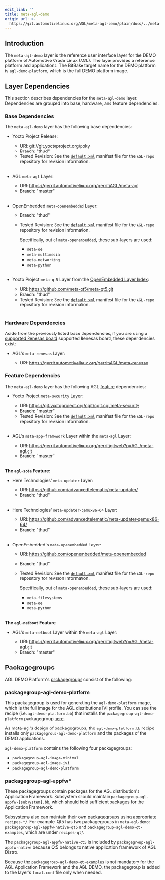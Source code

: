 ```yaml
---
edit_link: ''
title: meta-agl-demo
origin_url: >-
  https://git.automotivelinux.org/AGL/meta-agl-demo/plain/docs/../meta-agl-demo.md?h=halibut
---
```


<!-- WARNING: This file is generated by fetch_docs.js using /home/boron/Documents/AGL/docs-webtemplate/site/_data/tocs/devguides/halibut/meta-agl-demo-guides-devguides-book.yml -->

## Introduction

The `meta-agl-demo` layer is the reference user interface layer for the DEMO
platform of Automotive Grade Linux (AGL).
The layer provides a reference platform and applications.
The BitBake target name for the DEMO platform is `agl-demo-platform`, which is
the full DEMO platform image.

## Layer Dependencies

This section describes dependencies for the `meta-agl-demo` layer.
Dependencies are grouped into base, hardware, and feature dependencies.

### Base Dependencies

The `meta-agl-demo` layer has the following base dependencies:

* Yocto Project Release:

  - URI: git://git.yoctoproject.org/poky
  - Branch: "thud"
  - Tested Revision: See the [`default.xml`](https://github.com/leon-anavi/AGL-repo/blob/master/default.xml)
    manifest file for the `AGL-repo` repository for revision
    information.<br/><br/>

* AGL `meta-agl` Layer:

  - URI: https://gerrit.automotivelinux.org/gerrit/AGL/meta-agl
  - Branch: "master"<br/><br/>

* OpenEmbedded `meta-openembedded` Layer:

  - Branch: "thud"
  - Tested Revision: See the [`default.xml`](https://github.com/leon-anavi/AGL-repo/blob/master/default.xml)
    manifest file for the `AGL-repo` repository for revision
    information.

    Specifically, out of `meta-openembedded`, these sub-layers are used:

    - `meta-oe`
    - `meta-multimedia`
    - `meta-networking`
    - `meta-python`<br/><br/>

* Yocto Project `meta-qt5` Layer from the
  [OpenEmbedded Layer Index](https://layers.openembedded.org/layerindex/branch/master/layers/):

  - URI: https://github.com/meta-qt5/meta-qt5.git
  - Branch:   "thud"
  - Tested Revision: See the [`default.xml`](https://github.com/leon-anavi/AGL-repo/blob/master/default.xml)
    manifest file for the `AGL-repo` repository for revision
    information.<br/><br/>

### Hardware Dependencies

Aside from the previously listed base dependencies, if you are using a
[supported Renesas board](../getting_started/reference/getting-started/machines/renesas.html)
supported Renesas board, these dependencies exist:

* AGL's `meta-renesas` Layer:

  - URI: https://gerrit.automotivelinux.org/gerrit/AGL/meta-renesas

### Feature Dependencies

The `meta-agl-demo` layer has the following AGL
[feature](../getting_started/reference/getting-started/image-workflow-initialize-build-environment.html#agl-features)
dependencies:

* Yocto Project `meta-security` Layer:

  - URI: https://git.yoctoproject.org/cgit/cgit.cgi/meta-security
  - Branch: "master"
  - Tested Revision: See the [`default.xml`](https://github.com/leon-anavi/AGL-repo/blob/master/default.xml)
    manifest file for the `AGL-repo` repository for revision
    information.<br/><br/>

* AGL's `meta-app-framework` Layer within the `meta-agl` Layer:

  - URI: https://gerrit.automotivelinux.org/gerrit/gitweb?p=AGL/meta-agl.git
  - Branch: "master"<br/><br/>

**The `agl-sota` Feature:**

* Here Technologies' `meta-updater` Layer:

  - URI: https://github.com/advancedtelematic/meta-updater/
  - Branch: "thud"<br/><br/>

* Here Technologies' `meta-updater-qemux86-64` Layer:

  - URI: https://github.com/advancedtelematic/meta-updater-qemux86-64/
  - Branch: "thud"<br/><br/>

* OpenEmbedded's `meta-openembedded` Layer:

  - URI: https://github.com/openembedded/meta-openembedded
  - Branch: "thud"
  - Tested Revision: See the [`default.xml`](https://github.com/leon-anavi/AGL-repo/blob/master/default.xml)
    manifest file for the `AGL-repo` repository for revision
    information.

    Specifically, out of `meta-openembedded`, these sub-layers are used:

    - `meta-filesystems`
    - `meta-oe`
    - `meta-python`<br/><br/>

**The `agl-netboot` Feature:**

* AGL's `meta-netboot` Layer within the `meta-agl` Layer:

  - URI: https://gerrit.automotivelinux.org/gerrit/gitweb?p=AGL/meta-agl.git
  - Branch: "master"


## Packagegroups

AGL DEMO Platform's 
[packagegroups](https://www.yoctoproject.org/docs/2.4.4/dev-manual/dev-manual.html#usingpoky-extend-customimage-customtasks)
consist of the following:

### packagegroup-agl-demo-platform

This packagegroup is used for generating the `agl-demo-platform` image,
which is the full image for the AGL distributions IVI profile.
You can see the recipe (i.e. `agl-demo-platform.bb`) that installs 
the `packagegroup-agl-demo-platform` packagegroup
[here](https://git.automotivelinux.org/AGL/meta-agl-demo/tree/recipes-platform/images/agl-demo-platform.bb).

As meta-agl's design of packagegroups, the `agl-demo-platform.bb` recipe installs
only `packagegroup-agl-demo-platform` and the packages of the DEMO applications.

``agl-demo-platform`` contains the following four packagegroups:

  * `packagegroup-agl-image-minimal`
  * `packagegroup-agl-image-ivi`
  * `packagegroup-agl-demo-platform`

### packagegroup-agl-appfw*

These packagegroups contain packages for the AGL distribution's
Application Framework.
Subsystem should maintain `packagegroup-agl-appfw-[subsystem].bb`, which
should hold sufficient packages for the Application Framework.

Subsystems also can maintain their own packagegroups using appropriate
`recipes-*/`.
For example, Qt5 has two packagegroups in `meta-agl-demo`:
`packagegroup-agl-appfw-native-qt5` and `packagegroup-agl-demo-qt-examples`,
which are under `recipes-qt/`.

The `packagegroup-agl-appfw-native-qt5` is included by
`packagegroup-agl-appfw-native` because Qt5 belongs to native application
framework of AGL Distro.

Because the `packagegroup-agl-demo-qt-examples` is not mandatory for
the AGL Application Framework and the AGL DEMO, the packagegroup is added
to the layer's `local.conf` file only when needed.

